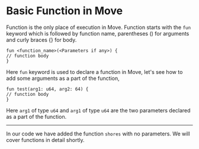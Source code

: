 # Basic Function in Move
Function is the only place of execution in Move. Function starts with the `fun` keyword which is followed by function name, parentheses () for arguments and curly braces {} for body.

```move
fun <function_name>(<Parameters if any>) {
// function body
}
```
Here `fun` keyword is used to declare a function in Move, let's see how to add some arguments as a part of the function,
```move
fun test(arg1: u64, arg2: 64) {
// function body
}
```
Here `arg1` of type `u64` and `arg1` of type `u64` are the two parameters declared as a part of the function.

---
In our code we have added the function `shores` with no parameters. We will cover functions in detail shortly.